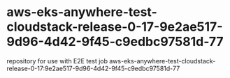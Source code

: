 # aws-eks-anywhere-test-cloudstack-release-0-17-9e2ae517-9d96-4d42-9f45-c9edbc97581d-77
repository for use with E2E test job aws-eks-anywhere-test-cloudstack-release-0-17:9e2ae517-9d96-4d42-9f45-c9edbc97581d-77
